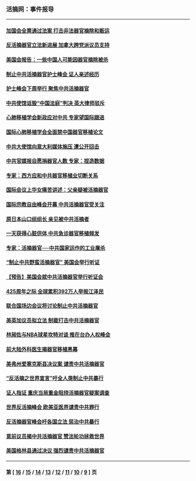 ### 活摘网：事件报导
---
#### [加国会全票通过法案 打击非法器官摘除和贩运](../../pages/nf5877/n13884924.md?05130430) 
#### [反活摘器官立法新进展 加拿大跨党派议员支持](../../pages/nf5877/n13876061.md?05130430) 
#### [美国会报告：一些中国人可能因器官摘除被杀](../../pages/nf5877/n13867964.md?05130430) 
#### [制止中共活摘器官护士峰会 证人亲述经历](../../pages/nf5877/n13859007.md?05130430) 
#### [护士峰会下周举行 聚焦中共活摘器官](../../pages/nf5877/n13855418.md?05130430) 
#### [中共使馆诋毁“中国法庭”判决 英大律师驳斥](../../pages/nf5877/n13833945.md?05130430) 
#### [心肺移植学会新政应对中共 专家望国际跟进](../../pages/nf5877/n13829043.md?05130430) 
#### [国际心肺移植学会全面禁中国器官移植论文](../../pages/nf5877/n13827785.md?05130430) 
#### [中共大使馆向意大利媒体施压 遭公开回击](../../pages/nf5877/n13826038.md?05130430) 
#### [中共官媒报自愿捐器官人数 专家：捏造数据](../../pages/nf5877/n13814130.md?05130430) 
#### [专家：西方应和中共器官移植业切断关系](../../pages/nf5877/n13772828.md?05130430) 
#### [国际会议上华女痛苦讲述：父亲疑被活摘器官](../../pages/nf5877/n13771583.md?05130430) 
#### [国际宗教自由峰会开幕 中共活摘器官受关注](../../pages/nf5877/n13769995.md?05130430) 
#### [原日本山口组组长 亲见被中共活摘者](../../pages/nf5877/n13767360.md?05130430) 
#### [一天获得心脏供体 中共急诊器官移植频发](../../pages/nf5877/n13764689.md?05130430) 
#### [专家：活摘器官──中共国家运作的工业屠杀](../../pages/nf5877/n13761178.md?05130430) 
#### [“制止中共野蛮活摘器官” 美国会举行听证](../../pages/nf5877/n13735831.md?05130430) 
#### [【预告】美国会就中共活摘器官举行听证会](../../pages/nf5877/n13732843.md?05130430) 
#### [425周年之际 全球累积392万人举报江泽民](../../pages/nf5877/n13719232.md?05130430) 
#### [联合国场边会议将讨论制止中共活摘器官](../../pages/nf5877/n13656361.md?05130430) 
#### [美英加议员拟立法 制裁打击中共活摘器官](../../pages/nf5877/n13430251.md?05130430) 
#### [林昶佐与NBA球星坎特对谈 推在台办人权峰会](../../pages/nf5877/n13414467.md?05130430) 
#### [前大陆外科医生揭器官移植黑幕](../../pages/nf5877/n13401416.md?05130430) 
#### [美弗州爱塞克斯县决议案 谴责中共活摘器官](../../pages/nf5877/n13320919.md?05130430) 
#### [“反活摘之世界宣言”吁全人类制止中共暴行](../../pages/nf5877/n13259730.md?05130430) 
#### [证人指证 重庆当局重金阻挠活摘器官疑案调查](../../pages/nf5877/n13259127.md?05130430) 
#### [世界反活摘峰会 欧美亚医界谴责中共罪行](../../pages/nf5877/n13253550.md?05130430) 
#### [反活摘器官峰会吁各国立法 惩治中共暴行](../../pages/nf5877/n13245052.md?05130430) 
#### [意前议员揭中共活摘器官 赞法轮功拯救世界](../../pages/nf5877/n13203445.md?05130430) 
#### [美国格林县通过决议 强烈谴责中共活摘器官](../../pages/nf5877/n13119367.md?05130430) 

---
#### 第 [ [16](./16.md?05130430) / [15](./15.md?05130430) / [14](./14.md?05130430) / [13](./13.md?05130430) / [12](./12.md?05130430) / [11](./11.md?05130430) / [10](./10.md?05130430) / [9](./9.md?05130430) ] 页
